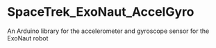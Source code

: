 # SpaceTrek_ExoNaut_AccelGyro
An Arduino library for the accelerometer and gyroscope sensor for the ExoNaut robot
